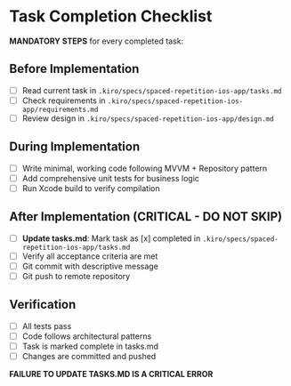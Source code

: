 # Task Completion Checklist

**MANDATORY STEPS** for every completed task:

## Before Implementation
- [ ] Read current task in `.kiro/specs/spaced-repetition-ios-app/tasks.md`
- [ ] Check requirements in `.kiro/specs/spaced-repetition-ios-app/requirements.md`
- [ ] Review design in `.kiro/specs/spaced-repetition-ios-app/design.md`

## During Implementation
- [ ] Write minimal, working code following MVVM + Repository pattern
- [ ] Add comprehensive unit tests for business logic
- [ ] Run Xcode build to verify compilation

## After Implementation (CRITICAL - DO NOT SKIP)
- [ ] **Update tasks.md**: Mark task as [x] completed in `.kiro/specs/spaced-repetition-ios-app/tasks.md`
- [ ] Verify all acceptance criteria are met
- [ ] Git commit with descriptive message
- [ ] Git push to remote repository

## Verification
- [ ] All tests pass
- [ ] Code follows architectural patterns
- [ ] Task is marked complete in tasks.md
- [ ] Changes are committed and pushed

**FAILURE TO UPDATE TASKS.MD IS A CRITICAL ERROR**
